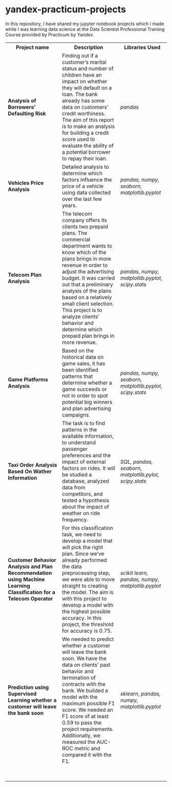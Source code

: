 # yandex-practicum-projects

In this repository, I have shared my jupyter notebook projects which I made while I was learning data science at the Data Scientist Professional Training Course provided by Practicum by Yandex.

<table>
  <tr>
    <th>Project name</th>
    <th>Description</th>
    <th>Libraries Used</th>
  </tr>
  
  <tr>
      <td><b>Analysis of Borrowers' Defaulting Risk</b></td>
    <td>Finding out if a customer’s marital status and number of children have an impact on whether they will default on a loan. The bank already has some data on customers’ credit worthiness. The aim of this report is to make an analysis for building a credit score used to evaluate the ability of a potential borrower to repay their loan.</td>
    <td><i>pandas</i></td>    
  </tr>
  
  <tr>
    <td><b>Vehicles Price Analysis</b></td>
    <td>Detailed analysis to determine which factors influence the price of a vehicle using data collected over the last few years.</td>
    <td><i>pandas, numpy, seaborn, matplotlib.pyplot</i></td>    
  </tr>
  
  <tr>
    <td><b>Telecom Plan Analysis</b></td>
    <td>The telecom company offers its clients two prepaid plans. The commercial department wants to know which of the plans brings in more revenue in order to adjust the advertising budget. It was carried out that a preliminary analysis of the plans based on a relatively small client selection. This project is to analyze clients' behavior and determine which prepaid plan brings in more revenue.</td>
    <td><i>pandas, numpy, matplotlib.pyplot, scipy.stats</i></td>    
  </tr>
  
  <tr>
    <td><b>Game Platforms Analysis</b></td>
    <td>Based on the historical data on game sales, it has been identified patterns that determine whether a game succeeds or not in order to spot potential big winners and plan advertising campaigns.</td>
    <td><i>pandas, numpy, seaborn, matplotlib.pyplot, scipy.stats</i></td>    
  </tr>
  
  <tr>
    <td><b>Taxi Order Analysis Based On Wather Information</b></td>
    <td>The task is to find patterns in the available information, to understand passenger preferences and the impact of external factors on rides.
It will be studied a database, analyzed data from competitors, and tested a hypothesis about the impact of weather on ride frequency.</td>
    <td><i>SQL, pandas, seaborn, matplotlib.pylot, scipy.stats</i></td>    
  </tr>
  
  <tr>
    <td><b>Customer Behavior Analysis and Plan Recommendation using Machine Learning Classification for a Telecom Operator</b></td>
    <td>For this classification task, we need to develop a model that will pick the right plan. Since we’ve already performed the data preprocessing step, we were able to move straight to creating the model. The aim is with this project to develop a model with the highest possible accuracy. In this project, the threshold for accuracy is 0.75.</td>
    <td><i>scikit learn, pandas, numpy, matplotlib.pyplot</i></td>    
  </tr>
  
  <tr>
    <td><b>Prediction using Supervised Learning whether a customer will leave the bank soon</b></td>
    <td>We needed to predict whether a customer will leave the bank soon. We have the data on clients’ past behavior and termination of contracts with the bank.
We builded a model with the maximum possible F1 score. We needed an F1 score of at least 0.59 to pass the project requirements. Additionally, we measured the AUC-ROC metric and compared it with the F1.</td>
    <td><i>sklearn, pandas, numpy, matplotlib.pyplot</i></td>    
  </tr>
  
  <tr>
    <td></td>
    <td></td>
    <td></td>    
  </tr>
  
  <tr>
    <td></td>
    <td></td>
    <td></td>    
  </tr>
  
  <tr>
    <td></td>
    <td></td>
    <td></td>    
  </tr>
  
  <tr>
    <td></td>
    <td></td>
    <td></td>    
  </tr>
  
  <tr>
    <td></td>
    <td></td>
    <td></td>    
  </tr>
  
  <tr>
    <td></td>
    <td></td>
    <td></td>    
  </tr>
  
  <tr>
    <td></td>
    <td></td>
    <td></td>    
  </tr>
  
  <tr>
    <td></td>
    <td></td>
    <td></td>    
  </tr>
    
</table>
